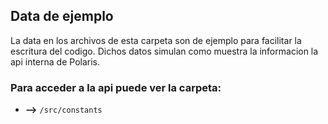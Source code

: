 ## Data de ejemplo

La data en los archivos de esta carpeta son de ejemplo para facilitar
la escritura del codigo. Dichos datos simulan como muestra la informacion
la api interna de Polaris.

### Para acceder a la api puede ver la carpeta:

- **-->** `/src/constants` 